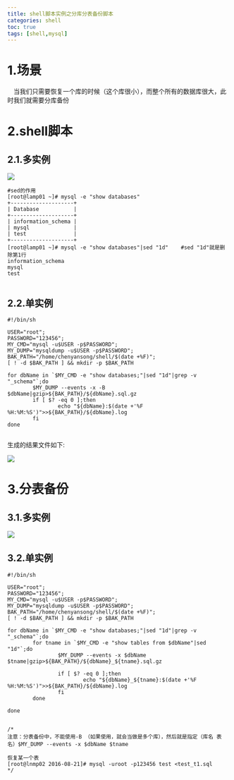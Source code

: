 ```yaml
---
title: shell脚本实例之分库分表备份脚本
categories: shell   
toc: true  
tags: [shell,mysql]
---
```




# 1.场景
&emsp;当我们只需要恢复一个库的时候（这个库很小），而整个所有的数据库很大，此时我们就需要分库备份



# 2.shell脚本
## 2.1.多实例

![](http://ols7leonh.bkt.clouddn.com//assert/img/linux/shell/mysql_1.png)

 
```
#sed的作用
[root@lamp01 ~]# mysql -e "show databases"
+--------------------+
| Database           |
+--------------------+
| information_schema |
| mysql              |
| test               |
+--------------------+
[root@lamp01 ~]# mysql -e "show databases"|sed "1d"    #sed "1d"就是删除第1行
information_schema
mysql
test


```

## 2.2.单实例

```
#!/bin/sh
 
USER="root";
PASSWORD="123456";
MY_CMD="mysql -u$USER -p$PASSWORD";
MY_DUMP="mysqldump -u$USER -p$PASSWORD";
BAK_PATH="/home/chenyansong/shell/$(date +%F)";
[ ! -d $BAK_PATH ] && mkdir -p $BAK_PATH
 
for dbName in `$MY_CMD -e "show databases;"|sed "1d"|grep -v "_schema"`;do
        $MY_DUMP --events -x -B $dbName|gzip>${BAK_PATH}/${dbName}.sql.gz
        if [ $? -eq 0 ];then
                echo "${dbName}:$(date +'%F %H:%M:%S')">>${BAK_PATH}/${dbName}.log
        fi
done


```
生成的结果文件如下:

![](http://ols7leonh.bkt.clouddn.com//assert/img/linux/shell/mysql_2.png)


# 3.分表备份

## 3.1.多实例

![](http://ols7leonh.bkt.clouddn.com//assert/img/linux/shell/mysql_3.png)

## 3.2.单实例

```
#!/bin/sh
 
USER="root";
PASSWORD="123456";
MY_CMD="mysql -u$USER -p$PASSWORD";
MY_DUMP="mysqldump -u$USER -p$PASSWORD";
BAK_PATH="/home/chenyansong/shell/$(date +%F)";
[ ! -d $BAK_PATH ] && mkdir -p $BAK_PATH
 
for dbName in `$MY_CMD -e "show databases;"|sed "1d"|grep -v "_schema"`;do
        for tname in `$MY_CMD -e "show tables from $dbName"|sed "1d"`;do
                $MY_DUMP --events -x $dbName $tname|gzip>${BAK_PATH}/${dbName}_${tname}.sql.gz
 
                if [ $? -eq 0 ];then
                        echo "${dbName}_${tname}:$(date +'%F %H:%M:%S')">>${BAK_PATH}/${dbName}.log
                fi
        done
 
done


/*
注意：分表备份中，不能使用-B （如果使用，就会当做是多个库），然后就是指定（库名 表名）$MY_DUMP --events -x $dbName $tname

恢复某一个表
[root@lnmp02 2016-08-21]# mysql -uroot -p123456 test <test_t1.sql 
*/
```










